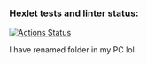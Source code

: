### Hexlet tests and linter status:
[![Actions Status](https://github.com/Taumaturgist/qa-engineer-project-84/workflows/hexlet-check/badge.svg)](https://github.com/Taumaturgist/qa-engineer-project-84/actions)

I have renamed folder in my PC lol
